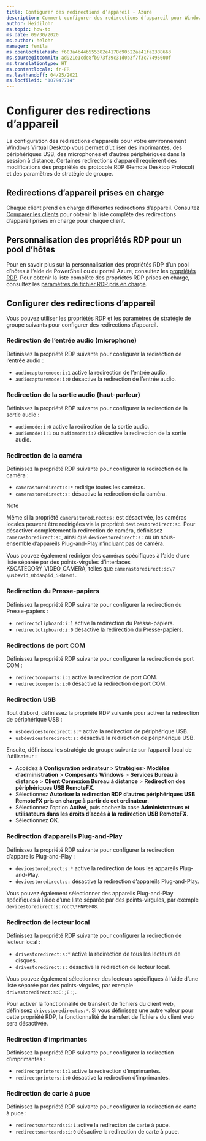 ```yaml
---
title: Configurer des redirections d’appareil - Azure
description: Comment configurer des redirections d’appareil pour Windows Virtual Desktop.
author: Heidilohr
ms.topic: how-to
ms.date: 09/30/2020
ms.author: helohr
manager: femila
ms.openlocfilehash: f603a4b44b555382e4178d90522ae41fa2388663
ms.sourcegitcommit: ad921e1cde8fb973f39c31d0b3f7f3c77495600f
ms.translationtype: HT
ms.contentlocale: fr-FR
ms.lasthandoff: 04/25/2021
ms.locfileid: "107947714"
---
```

# <a name="configure-device-redirections"></a>Configurer des redirections d’appareil

La configuration des redirections d’appareils pour votre environnement Windows Virtual Desktop vous permet d’utiliser des imprimantes, des périphériques USB, des microphones et d’autres périphériques dans la session à distance. Certaines redirections d’appareil requièrent des modifications des propriétés du protocole RDP (Remote Desktop Protocol) et des paramètres de stratégie de groupe.

## <a name="supported-device-redirections"></a>Redirections d’appareil prises en charge

Chaque client prend en charge différentes redirections d’appareil. Consultez [Comparer les clients](/windows-server/remote/remote-desktop-services/clients/remote-desktop-app-compare) pour obtenir la liste complète des redirections d’appareil prises en charge pour chaque client.

## <a name="customizing-rdp-properties-for-a-host-pool"></a>Personnalisation des propriétés RDP pour un pool d’hôtes

Pour en savoir plus sur la personnalisation des propriétés RDP d’un pool d’hôtes à l’aide de PowerShell ou du portail Azure, consultez les [propriétés RDP](customize-rdp-properties.md). Pour obtenir la liste complète des propriétés RDP prises en charge, consultez les [paramètres de fichier RDP pris en charge](/windows-server/remote/remote-desktop-services/clients/rdp-files?context=%2fazure%2fvirtual-desktop%2fcontext%2fcontext).

## <a name="setup-device-redirections"></a>Configurer des redirections d’appareil

Vous pouvez utiliser les propriétés RDP et les paramètres de stratégie de groupe suivants pour configurer des redirections d’appareil.

### <a name="audio-input-microphone-redirection"></a>Redirection de l’entrée audio (microphone)

Définissez la propriété RDP suivante pour configurer la redirection de l’entrée audio :

- `audiocapturemode:i:1` active la redirection de l’entrée audio.
- `audiocapturemode:i:0` désactive la redirection de l’entrée audio.

### <a name="audio-output-speaker-redirection"></a>Redirection de la sortie audio (haut-parleur)

Définissez la propriété RDP suivante pour configurer la redirection de la sortie audio :

- `audiomode:i:0` active la redirection de la sortie audio.
- `audiomode:i:1` ou `audiomode:i:2` désactive la redirection de la sortie audio.

### <a name="camera-redirection"></a>Redirection de la caméra

Définissez la propriété RDP suivante pour configurer la redirection de la caméra :

- `camerastoredirect:s:*` redirige toutes les caméras.
- `camerastoredirect:s:` désactive la redirection de la caméra.

>[!NOTE]
>Même si la propriété `camerastoredirect:s:` est désactivée, les caméras locales peuvent être redirigées via la propriété `devicestoredirect:s:`. Pour désactiver complètement la redirection de caméra, définissez `camerastoredirect:s:`, ainsi que `devicestoredirect:s:` ou un sous-ensemble d’appareils Plug-and-Play n’incluant pas de caméra.

Vous pouvez également rediriger des caméras spécifiques à l’aide d’une liste séparée par des points-virgules d’interfaces KSCATEGORY_VIDEO_CAMERA, telles que `camerastoredirect:s:\?\usb#vid_0bda&pid_58b0&mi`.

### <a name="clipboard-redirection"></a>Redirection du Presse-papiers

Définissez la propriété RDP suivante pour configurer la redirection du Presse-papiers :

- `redirectclipboard:i:1` active la redirection du Presse-papiers.
- `redirectclipboard:i:0` désactive la redirection du Presse-papiers.

### <a name="com-port-redirections"></a>Redirections de port COM

Définissez la propriété RDP suivante pour configurer la redirection de port COM :

- `redirectcomports:i:1` active la redirection de port COM.
- `redirectcomports:i:0` désactive la redirection de port COM.

### <a name="usb-redirection"></a>Redirection USB

Tout d’abord, définissez la propriété RDP suivante pour activer la redirection de périphérique USB :

- `usbdevicestoredirect:s:*` active la redirection de périphérique USB.
- `usbdevicestoredirect:s:` désactive la redirection de périphérique USB.

Ensuite, définissez les stratégie de groupe suivante sur l’appareil local de l’utilisateur :

- Accédez à **Configuration ordinateur** > **Stratégies**> **Modèles d’administration** > **Composants Windows** > **Services Bureau à distance** > **Client Connexion Bureau à distance** > **Redirection des périphériques USB RemoteFX**.
- Sélectionnez **Autoriser la redirection RDP d’autres périphériques USB RemoteFX pris en charge à partir de cet ordinateur**.
- Sélectionnez l’option **Activé**, puis cochez la case **Administrateurs et utilisateurs dans les droits d’accès à la redirection USB RemoteFX**.
- Sélectionnez **OK**.

### <a name="plug-and-play-device-redirection"></a>Redirection d’appareils Plug-and-Play

Définissez la propriété RDP suivante pour configurer la redirection d’appareils Plug-and-Play :

- `devicestoredirect:s:*` active la redirection de tous les appareils Plug-and-Play.
- `devicestoredirect:s:` désactive la redirection d’appareils Plug-and-Play.

Vous pouvez également sélectionner des appareils Plug-and-Play spécifiques à l’aide d’une liste séparée par des points-virgules, par exemple `devicestoredirect:s:root\*PNP0F08`.

### <a name="local-drive-redirection"></a>Redirection de lecteur local

Définissez la propriété RDP suivante pour configurer la redirection de lecteur local :

- `drivestoredirect:s:*` active la redirection de tous les lecteurs de disques.
- `drivestoredirect:s:` désactive la redirection de lecteur local.

Vous pouvez également sélectionner des lecteurs spécifiques à l’aide d’une liste séparée par des points-virgules, par exemple `drivestoredirect:s:C:;E:;`.

Pour activer la fonctionnalité de transfert de fichiers du client web, définissez `drivestoredirect:s:*`. Si vous définissez une autre valeur pour cette propriété RDP, la fonctionnalité de transfert de fichiers du client web sera désactivée.

### <a name="printer-redirection"></a>Redirection d’imprimantes

Définissez la propriété RDP suivante pour configurer la redirection d’imprimantes :

- `redirectprinters:i:1` active la redirection d’imprimantes.
- `redirectprinters:i:0` désactive la redirection d’imprimantes.

### <a name="smart-card-redirection"></a>Redirection de carte à puce

Définissez la propriété RDP suivante pour configurer la redirection de carte à puce :

- `redirectsmartcards:i:1` active la redirection de carte à puce.
- `redirectsmartcards:i:0` désactive la redirection de carte à puce.
